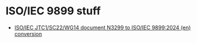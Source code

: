 # ISO/IEC 9899 stuff

* [ISO/IEC JTC1/SC22/WG14 document N3299 to ISO/IEC 9899:2024 (en) conversion](iso8859_convert_n3299_to_2024.md)
